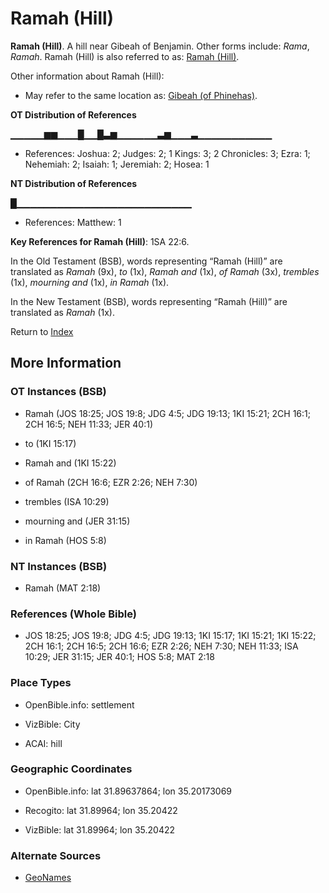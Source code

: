 # Ramah (Hill)
**Ramah (Hill)**. 
A hill near Gibeah of Benjamin. 
Other forms include: 
*Rama*, *Ramah*. 
Ramah (Hill) is also referred to as: 
[Ramah (Hill)](Ramah.2.md). 




Other information about Ramah (Hill):


* May refer to the same location as: 
[Gibeah (of Phinehas)](Gibeah.2.md). 


**OT Distribution of References**

▁▁▁▁▁▆▆▁▁▁█▁▁█▃▆▁▁▁▁▁▁▃▆▁▁▁▃▁▁▁▁▁▁▁▁▁▁▁
* References: Joshua: 2; Judges: 2; 1 Kings: 3; 2 Chronicles: 3; Ezra: 1; Nehemiah: 2; Isaiah: 1; Jeremiah: 2; Hosea: 1

**NT Distribution of References**

█▁▁▁▁▁▁▁▁▁▁▁▁▁▁▁▁▁▁▁▁▁▁▁▁▁▁
* References: Matthew: 1



**Key References for Ramah (Hill)**: 
1SA 22:6. 


In the Old Testament (BSB), words representing “Ramah (Hill)” are translated as 
*Ramah* (9x), *to* (1x), *Ramah and* (1x), *of Ramah* (3x), *trembles* (1x), *mourning and* (1x), *in Ramah* (1x). 


In the New Testament (BSB), words representing “Ramah (Hill)” are translated as 
*Ramah* (1x). 


Return to [Index](00-Index.md)

## More Information

### OT Instances (BSB)

* Ramah (JOS 18:25; JOS 19:8; JDG 4:5; JDG 19:13; 1KI 15:21; 2CH 16:1; 2CH 16:5; NEH 11:33; JER 40:1)

* to (1KI 15:17)

* Ramah and (1KI 15:22)

* of Ramah (2CH 16:6; EZR 2:26; NEH 7:30)

* trembles (ISA 10:29)

* mourning and (JER 31:15)

* in Ramah (HOS 5:8)



### NT Instances (BSB)

* Ramah (MAT 2:18)



### References (Whole Bible)

* JOS 18:25; JOS 19:8; JDG 4:5; JDG 19:13; 1KI 15:17; 1KI 15:21; 1KI 15:22; 2CH 16:1; 2CH 16:5; 2CH 16:6; EZR 2:26; NEH 7:30; NEH 11:33; ISA 10:29; JER 31:15; JER 40:1; HOS 5:8; MAT 2:18


### Place Types

* OpenBible.info: settlement

* VizBible: City

* ACAI: hill



### Geographic Coordinates

* OpenBible.info: lat 31.89637864; lon 35.20173069

* Recogito: lat 31.89964; lon 35.20422

* VizBible: lat 31.89964; lon 35.20422



### Alternate Sources

* [GeoNames](http://sws.geonames.org/282239)



